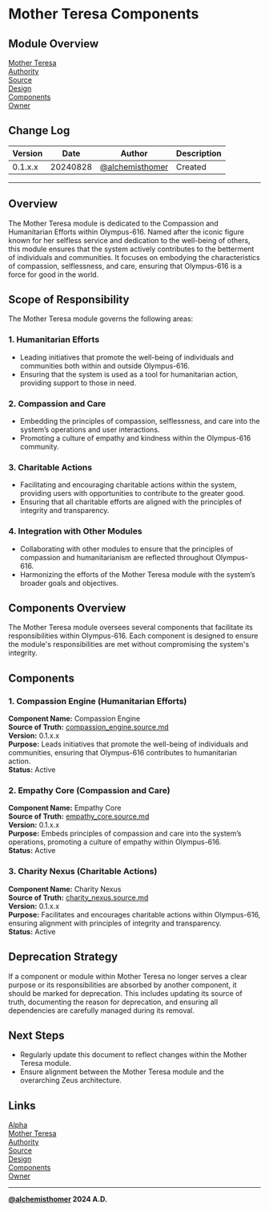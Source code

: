 # Mother Teresa Components

## Module Overview
[Mother Teresa](README.md)  
[Authority](../zeus/zeus.components.md)  
[Source](mother_teresa.source.md)  
[Design](mother_teresa.design.md)  
[Components](mother_teresa.components.md)  
[Owner](https://github.com/alchemisthomer)  

## Change Log

| Version   | Date       | Author                                                   | Description   |
|-----------|------------|----------------------------------------------------------|---------------|
| 0.1.x.x   | 20240828   | [@alchemisthomer](https://github.com/alchemisthomer)     | Created       

---

## Overview

The Mother Teresa module is dedicated to the Compassion and Humanitarian Efforts within Olympus-616. Named after the iconic figure known for her selfless service and dedication to the well-being of others, this module ensures that the system actively contributes to the betterment of individuals and communities. It focuses on embodying the characteristics of compassion, selflessness, and care, ensuring that Olympus-616 is a force for good in the world.

## Scope of Responsibility

The Mother Teresa module governs the following areas:

### 1. **Humanitarian Efforts**
   - Leading initiatives that promote the well-being of individuals and communities both within and outside Olympus-616.
   - Ensuring that the system is used as a tool for humanitarian action, providing support to those in need.

### 2. **Compassion and Care**
   - Embedding the principles of compassion, selflessness, and care into the system’s operations and user interactions.
   - Promoting a culture of empathy and kindness within the Olympus-616 community.

### 3. **Charitable Actions**
   - Facilitating and encouraging charitable actions within the system, providing users with opportunities to contribute to the greater good.
   - Ensuring that all charitable efforts are aligned with the principles of integrity and transparency.

### 4. **Integration with Other Modules**
   - Collaborating with other modules to ensure that the principles of compassion and humanitarianism are reflected throughout Olympus-616.
   - Harmonizing the efforts of the Mother Teresa module with the system’s broader goals and objectives.

## Components Overview

The Mother Teresa module oversees several components that facilitate its responsibilities within Olympus-616. Each component is designed to ensure the module's responsibilities are met without compromising the system's integrity.

## Components

### 1. Compassion Engine (Humanitarian Efforts)
   **Component Name:** Compassion Engine  
   **Source of Truth:** [compassion_engine.source.md](../mother_teresa/compassion_engine.source.md)  
   **Version:** 0.1.x.x  
   **Purpose:** Leads initiatives that promote the well-being of individuals and communities, ensuring that Olympus-616 contributes to humanitarian action.  
   **Status:** Active

### 2. Empathy Core (Compassion and Care)
   **Component Name:** Empathy Core  
   **Source of Truth:** [empathy_core.source.md](../mother_teresa/empathy_core.source.md)  
   **Version:** 0.1.x.x  
   **Purpose:** Embeds principles of compassion and care into the system’s operations, promoting a culture of empathy within Olympus-616.  
   **Status:** Active

### 3. Charity Nexus (Charitable Actions)
   **Component Name:** Charity Nexus  
   **Source of Truth:** [charity_nexus.source.md](../mother_teresa/charity_nexus.source.md)  
   **Version:** 0.1.x.x  
   **Purpose:** Facilitates and encourages charitable actions within Olympus-616, ensuring alignment with principles of integrity and transparency.  
   **Status:** Active

## Deprecation Strategy

If a component or module within Mother Teresa no longer serves a clear purpose or its responsibilities are absorbed by another component, it should be marked for deprecation. This includes updating its source of truth, documenting the reason for deprecation, and ensuring all dependencies are carefully managed during its removal.

## Next Steps

- Regularly update this document to reflect changes within the Mother Teresa module.
- Ensure alignment between the Mother Teresa module and the overarching Zeus architecture.

## Links
[Alpha](../../README.md)  
[Mother Teresa](README.md)  
[Authority](https://github.com/alchemisthomer)  
[Source](mother_teresa.source.md)  
[Design](mother_teresa.design.md)  
[Components](mother_teresa.components.md)  
[Owner](https://github.com/alchemisthomer)
***
**[@alchemisthomer](https://github.com/alchemisthomer)
2024 A.D.**
